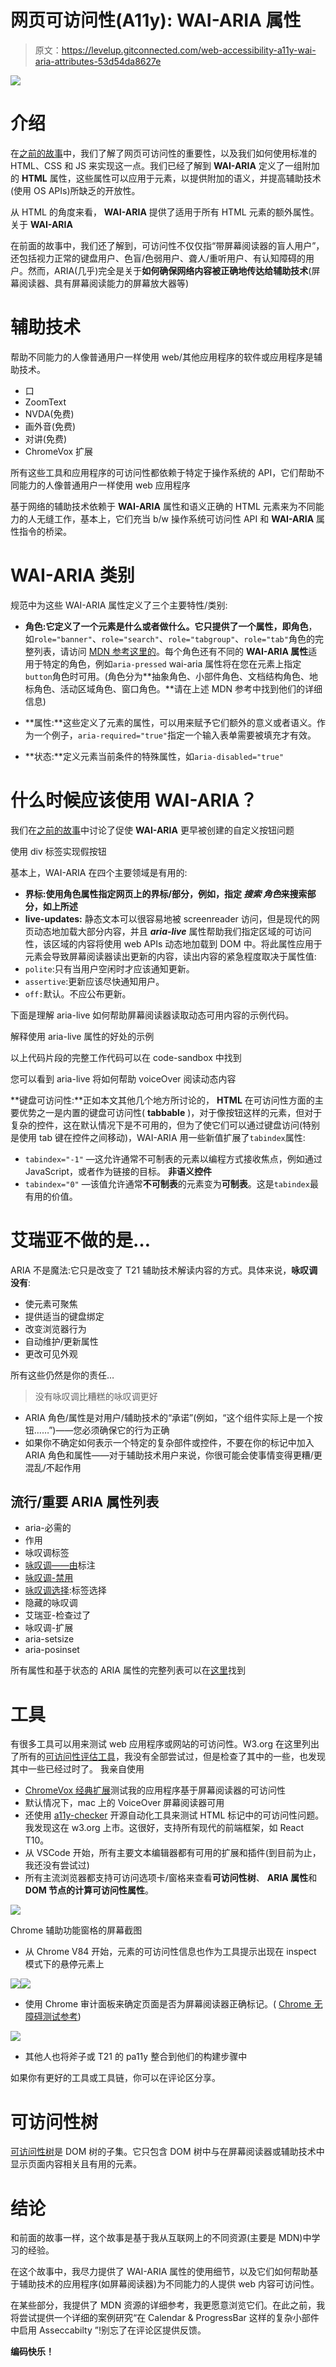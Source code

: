 # 网页可访问性(A11y): WAI-ARIA 属性

> 原文：<https://levelup.gitconnected.com/web-accessibility-a11y-wai-aria-attributes-53d54da8627e>

![](img/d0ac9dd562f93375ad37506b30b5f9ca.png)

# 介绍

在[之前的故事](https://medium.com/@harshkurra21/web-accessibility-a11y-right-to-web-content-equality-951bfd2ebdfb?sk=ba953c8f0c32329640bdbdc980d25cc7)中，我们了解了网页可访问性的重要性，以及我们如何使用标准的 HTML、CSS 和 JS 来实现这一点。我们已经了解到 **WAI-ARIA** 定义了一组附加的 **HTML** 属性，这些属性可以应用于元素，以提供附加的语义，并提高辅助技术(使用 OS APIs)所缺乏的开放性。

从 HTML 的角度来看， **WAI-ARIA** 提供了适用于所有 HTML 元素的额外属性。关于 **WAI-ARIA**

在前面的故事中，我们还了解到，可访问性不仅仅指“带屏幕阅读器的盲人用户”，还包括视力正常的键盘用户、色盲/色弱用户、聋人/重听用户、有认知障碍的用户。然而，ARIA(几乎)完全是关于**如何确保网络内容被正确地传达给辅助技术**(屏幕阅读器、具有屏幕阅读能力的屏幕放大器等)

# **辅助技术**

帮助不同能力的人像普通用户一样使用 web/其他应用程序的软件或应用程序是辅助技术。

*   口
*   ZoomText
*   NVDA(免费)
*   画外音(免费)
*   对讲(免费)
*   ChromeVox 扩展

所有这些工具和应用程序的可访问性都依赖于特定于操作系统的 API，它们帮助不同能力的人像普通用户一样使用 web 应用程序

基于网络的辅助技术依赖于 **WAI-ARIA** 属性和语义正确的 HTML 元素来为不同能力的人无缝工作，基本上，它们充当 b/w 操作系统可访问性 API 和 **WAI-ARIA** 属性指令的桥梁。

# WAI-ARIA 类别

规范中为这些 WAI-ARIA 属性定义了三个主要特性/类别:

*   **角色:**它定义了一个元素是什么或者做什么。它只提供了一个属性，即**角色**，如`role="banner"`、`role="search"`、`role="tabgroup"`、`role="tab"`角色的完整列表，请访问 [MDN 参考这里的](https://developer.mozilla.org/en-US/docs/Web/Accessibility/ARIA/ARIA_Techniques)。每个角色还有不同的 **WAI-ARIA 属性**适用于特定的角色，例如`aria-pressed` wai-aria 属性将在您在元素上指定`button`角色时可用。(角色分为**抽象角色、小部件角色、文档结构角色、地标角色、活动区域角色、窗口角色。**请在上述 MDN 参考中找到他们的详细信息)

*   **属性:**这些定义了元素的属性，可以用来赋予它们额外的意义或者语义。作为一个例子，`aria-required="true"`指定一个输入表单需要被填充才有效。

*   **状态:**定义元素当前条件的特殊属性，如`aria-disabled="true"`

# 什么时候应该使用 WAI-ARIA？

我们在[之前的故事](https://medium.com/@harshkurra21/web-accessibility-a11y-right-to-web-content-equality-951bfd2ebdfb?sk=ba953c8f0c32329640bdbdc980d25cc7)中讨论了促使 **WAI-ARIA** 更早被创建的自定义按钮问题

使用 div 标签实现假按钮

基本上，WAI-ARIA 在四个主要领域是有用的:

*   **界标:**使用角色属性指定网页**上的界标/部分，例如，指定 ***搜索*** *角色*来搜索部分，如上所述**
*   **live-updates:** 静态文本可以很容易地被 screenreader 访问，但是现代的网页动态地加载大部分内容，并且 ***aria-live*** 属性帮助我们指定区域的可访问性，该区域的内容将使用 web APIs 动态地加载到 DOM 中。将此属性应用于元素会导致屏幕阅读器读出更新的内容，读出内容的紧急程度取决于属性值:
*   `polite`:只有当用户空闲时才应该通知更新。
*   `assertive`:更新应该尽快通知用户。
*   `off:`默认。不应公布更新。

下面是理解 aria-live 如何帮助屏幕阅读器读取动态可用内容的示例代码。

解释使用 aria-live 属性的好处的示例

以上代码片段的完整工作代码可以在 code-sandbox 中找到

您可以看到 aria-live 将如何帮助 voiceOver 阅读动态内容

**键盘可访问性:**正如本文其他几个地方所讨论的， **HTML** 在可访问性方面的主要优势之一是内置的键盘可访问性( **tabbable** )，对于像按钮这样的元素，但对于复杂的控件，这在默认情况下是不可用的，但为了使它们可以通过键盘访问(特别是使用 tab 键在控件之间移动)，WAI-ARIA 用一些新值扩展了`tabindex`属性:

*   `tabindex="-1"` —这允许通常不可制表的元素以编程方式接收焦点，例如通过 JavaScript，或者作为链接的目标。
    **非语义控件**
*   `tabindex="0"` —该值允许通常**不可制表**的元素变为**可制表**。这是`tabindex`最有用的价值。

# 艾瑞亚不做的是…

ARIA 不是魔法:它只是改变了 T21 辅助技术解读内容的方式。具体来说，**咏叹调没有**:

*   使元素可聚焦
*   提供适当的键盘绑定
*   改变浏览器行为
*   自动维护/更新属性
*   更改可见外观

所有这些仍然是你的责任…

> 没有咏叹调比糟糕的咏叹调更好

*   ARIA 角色/属性是对用户/辅助技术的“承诺”(例如，“这个组件实际上是一个按钮……”)——您必须确保它的行为正确
*   如果你不确定如何表示一个特定的复杂部件或控件，不要在你的标记中加入 ARIA 角色和属性——对于辅助技术用户来说，你很可能会使事情变得更糟/更混乱/不起作用

## 流行/重要 ARIA 属性列表

*   aria-必需的
*   作用
*   咏叹调标签
*   [咏叹调——由](https://www.w3.org/TR/wai-aria-1.1/#aria-labelledby)标注
*   [咏叹调-禁用](https://www.w3.org/TR/wai-aria-1.1/#aria-disabled)
*   [咏叹调选择](https://www.w3.org/TR/wai-aria-1.1/#aria-selected):标签选择
*   隐藏的咏叹调
*   艾瑞亚-检查过了
*   咏叹调-扩展
*   aria-setsize
*   aria-posinset

所有属性和基于状态的 ARIA 属性的完整列表可以在[这里](https://www.w3.org/TR/wai-aria-1.1/#state_prop_def)找到

# 工具

有很多工具可以用来测试 web 应用程序或网站的可访问性。W3.org 在这里列出了所有的[可访问性评估工具](https://www.w3.org/WAI/ER/tools/)，我没有全部尝试过，但是检查了其中的一些，也发现其中一些已经过时了。
我亲自使用

*   [ChromeVox 经典扩展](https://chrome.google.com/webstore/detail/chromevox-classic-extensi/kgejglhpjiefppelpmljglcjbhoiplfn?hl=en)测试我的应用程序基于屏幕阅读器的可访问性
*   默认情况下，mac 上的 VoiceOver 屏幕阅读器可用
*   还使用 [a11y-checker](https://github.com/Muhnad/a11y-checker) 开源自动化工具来测试 HTML 标记中的可访问性问题。我发现这在 w3.org 上市。这很好，支持所有现代的前端框架，如 React T10。
*   从 VSCode 开始，所有主要文本编辑器都有可用的扩展和插件(到目前为止，我还没有尝试过)
*   所有主流浏览器都支持可访问选项卡/窗格来查看**可访问性树**、 **ARIA 属性**和**DOM 节点的计算可访问性属性**。

![](img/c7a4e65a25ed38de41b09d527df9ff82.png)

Chrome 辅助功能窗格的屏幕截图

*   从 Chrome V84 开始，元素的可访问性信息也作为工具提示出现在 inspect 模式下的悬停元素上

![](img/9aa9553a66137d7d6bd37ebaea92448c.png)![](img/f68b7bac0a96657ebbca7fa37dc3c1d8.png)

*   使用 Chrome 审计面板来确定页面是否为屏幕阅读器正确标记。( [Chrome 无障碍测试参考](https://developers.google.com/web/tools/chrome-devtools/accessibility/reference))

![](img/c6179baf31b1d85ec3dfaf958f446c64.png)

*   其他人也将斧子或 T21 的 pa11y 整合到他们的构建步骤中

如果你有更好的工具或工具链，你可以在评论区分享。

# 可访问性树

[可访问性树](https://developers.google.com/web/fundamentals/accessibility/semantics-builtin/the-accessibility-tree)是 DOM 树的子集。它只包含 DOM 树中与在屏幕阅读器或辅助技术中显示页面内容相关且有用的元素。

# 结论

和前面的故事一样，这个故事是基于我从互联网上的不同资源(主要是 MDN)中学习的经验。

在这个故事中，我尽力提供了 WAI-ARIA 属性的使用细节，以及它们如何帮助基于辅助技术的应用程序(如屏幕阅读器)为不同能力的人提供 web 内容可访问性。

在某些部分，我提供了 MDN 资源的详细参考，我更愿意浏览它们。在此之前，我将尝试提供一个详细的案例研究“在 Calendar & ProgressBar 这样的复杂小部件中启用 Asseccabilty ”!别忘了在评论区提供反馈。

**编码快乐！**